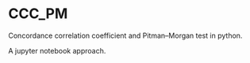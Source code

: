 # CCC_PM
Concordance correlation coefficient and Pitman–Morgan test in python.

A jupyter notebook approach.
